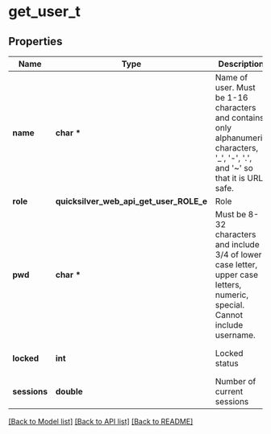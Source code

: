 # get_user_t

## Properties
Name | Type | Description | Notes
------------ | ------------- | ------------- | -------------
**name** | **char \*** | Name of user. Must be 1-16 characters and contains only alphanumeric characters, &#39;_&#39;, &#39;-&#39;, &#39;.&#39;, and &#39;~&#39; so that it is URL safe.  | 
**role** | **quicksilver_web_api_get_user_ROLE_e** | Role | 
**pwd** | **char \*** | Must be 8-32 characters and include 3/4 of lower case letter, upper case letters, numeric, special. Cannot include username. | 
**locked** | **int** | Locked status | [default to false]
**sessions** | **double** | Number of current sessions | 

[[Back to Model list]](../README.md#documentation-for-models) [[Back to API list]](../README.md#documentation-for-api-endpoints) [[Back to README]](../README.md)


